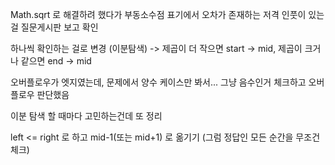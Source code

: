 Math.sqrt 로 해결하려 했다가 부동소수점 표기에서 오차가 존재하는 저격 인풋이 있는걸 질문게시판 보고 확인

하나씩 확인하는 걸로 변경 (이분탐색) -> 제곱이 더 작으면 start -> mid, 제곱이 크거나 같으면 end -> mid

오버플로우가 엣지였는데, 문제에서 양수 케이스만 봐서... 그냥 음수인거 체크하고 오버플로우 판단했음

이분 탐색 할 때마다 고민하는건데 또 정리

left <= right 로 하고 mid-1(또는 mid+1) 로 옮기기 (그럼 정답인 모든 순간을 무조건 체크)







